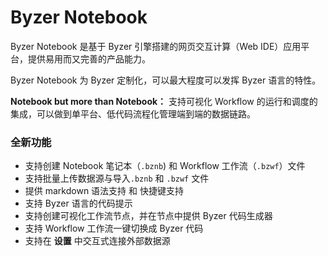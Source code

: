# Byzer Notebook

Byzer Notebook 是基于 Byzer 引擎搭建的网页交互计算（Web IDE）应用平台，提供易用而又完善的产品能力。

Byzer Notebook 为 Byzer 定制化，可以最大程度可以发挥 Byzer 语言的特性。

**Notebook but more than Notebook：** 支持可视化 Workflow 的运行和调度的集成，可以做到单平台、低代码流程化管理端到端的数据链路。



### 全新功能

- 支持创建 Notebook 笔记本（`.bznb`) 和 Workflow 工作流（`.bzwf`）文件
- 支持批量上传数据源与导入`.bznb` 和 `.bzwf` 文件
- 提供 markdown 语法支持 和 快捷键支持
- 支持 Byzer 语言的代码提示
- 支持创建可视化工作流节点，并在节点中提供 Byzer 代码生成器
- 支持 Workflow 工作流一键切换成 Byzer 代码
- 支持在 **设置** 中交互式连接外部数据源